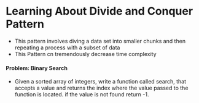 # Learning About Divide and Conquer Pattern

- This pattern involves diving a data set into smaller chunks and then repeating a process with a subset of data 
- This Pattern cn tremendously decrease time complexity 

#### Problem: Binary Search
- Given a sorted array of integers, write a function called search, that accepts a value and returns the index where the value passed to the function is located. if the value is not found return -1.
